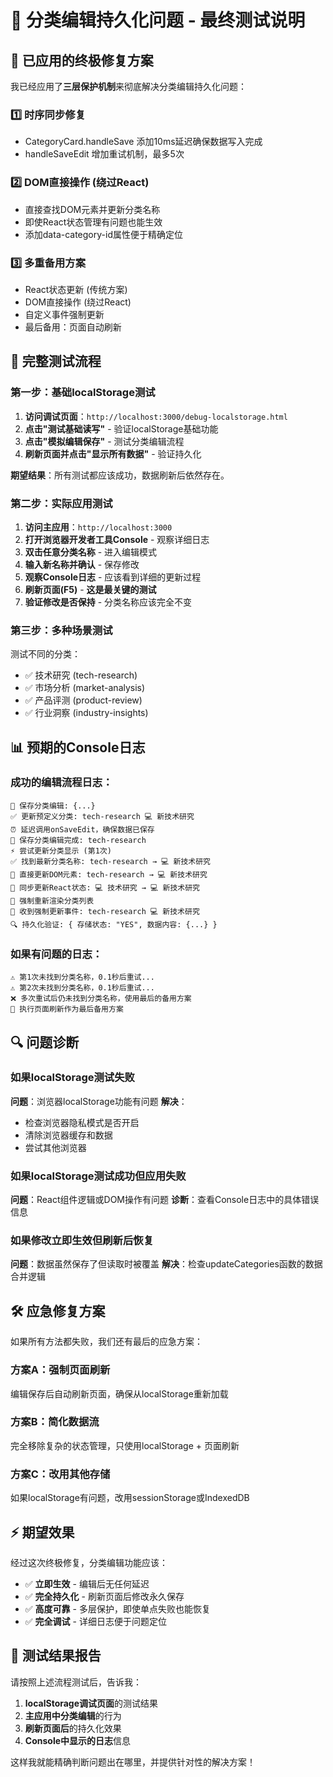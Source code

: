 # 🎯 分类编辑持久化问题 - 最终测试说明

## 🚀 已应用的终极修复方案

我已经应用了**三层保护机制**来彻底解决分类编辑持久化问题：

### 1️⃣ 时序同步修复

- CategoryCard.handleSave 添加10ms延迟确保数据写入完成
- handleSaveEdit 增加重试机制，最多5次

### 2️⃣ DOM直接操作 (绕过React)

- 直接查找DOM元素并更新分类名称
- 即使React状态管理有问题也能生效
- 添加data-category-id属性便于精确定位

### 3️⃣ 多重备用方案

- React状态更新 (传统方案)
- DOM直接操作 (绕过React)
- 自定义事件强制更新
- 最后备用：页面自动刷新

## 🧪 完整测试流程

### 第一步：基础localStorage测试

1. **访问调试页面**：`http://localhost:3000/debug-localstorage.html`
2. **点击"测试基础读写"** - 验证localStorage基础功能
3. **点击"模拟编辑保存"** - 测试分类编辑流程
4. **刷新页面并点击"显示所有数据"** - 验证持久化

**期望结果**：所有测试都应该成功，数据刷新后依然存在。

### 第二步：实际应用测试

1. **访问主应用**：`http://localhost:3000`
2. **打开浏览器开发者工具Console** - 观察详细日志
3. **双击任意分类名称** - 进入编辑模式
4. **输入新名称并确认** - 保存修改
5. **观察Console日志** - 应该看到详细的更新过程
6. **刷新页面(F5)** - **这是最关键的测试**
7. **验证修改是否保持** - 分类名称应该完全不变

### 第三步：多种场景测试

测试不同的分类：

- ✅ 技术研究 (tech-research)
- ✅ 市场分析 (market-analysis)
- ✅ 产品评测 (product-review)
- ✅ 行业洞察 (industry-insights)

## 📊 预期的Console日志

### 成功的编辑流程日志：

```
🔧 保存分类编辑: {...}
✅ 更新预定义分类: tech-research 💻 新技术研究
⏰ 延迟调用onSaveEdit，确保数据已保存
💾 保存分类编辑完成: tech-research
⚡ 尝试更新分类显示 (第1次)
✅ 找到最新分类名称: tech-research → 💻 新技术研究
🎯 直接更新DOM元素: tech-research → 💻 新技术研究
🔄 同步更新React状态: 💻 技术研究 → 💻 新技术研究
🔄 强制重新渲染分类列表
🔄 收到强制更新事件: tech-research 💻 新技术研究
🔍 持久化验证: { 存储状态: "YES", 数据内容: {...} }
```

### 如果有问题的日志：

```
⚠️ 第1次未找到分类名称，0.1秒后重试...
⚠️ 第2次未找到分类名称，0.1秒后重试...
❌ 多次重试后仍未找到分类名称，使用最后的备用方案
🔄 执行页面刷新作为最后备用方案
```

## 🔍 问题诊断

### 如果localStorage测试失败

**问题**：浏览器localStorage功能有问题
**解决**：

- 检查浏览器隐私模式是否开启
- 清除浏览器缓存和数据
- 尝试其他浏览器

### 如果localStorage测试成功但应用失败

**问题**：React组件逻辑或DOM操作有问题
**诊断**：查看Console日志中的具体错误信息

### 如果修改立即生效但刷新后恢复

**问题**：数据虽然保存了但读取时被覆盖
**解决**：检查updateCategories函数的数据合并逻辑

## 🛠️ 应急修复方案

如果所有方法都失败，我们还有最后的应急方案：

### 方案A：强制页面刷新

编辑保存后自动刷新页面，确保从localStorage重新加载

### 方案B：简化数据流

完全移除复杂的状态管理，只使用localStorage + 页面刷新

### 方案C：改用其他存储

如果localStorage有问题，改用sessionStorage或IndexedDB

## ⚡ 期望效果

经过这次终极修复，分类编辑功能应该：

- ✅ **立即生效** - 编辑后无任何延迟
- ✅ **完全持久化** - 刷新页面后修改永久保存
- ✅ **高度可靠** - 多层保护，即使单点失败也能恢复
- ✅ **完全调试** - 详细日志便于问题定位

## 📱 测试结果报告

请按照上述流程测试后，告诉我：

1. **localStorage调试页面**的测试结果
2. **主应用中分类编辑**的行为
3. **刷新页面后**的持久化效果
4. **Console中显示的日志**信息

这样我就能精确判断问题出在哪里，并提供针对性的解决方案！
